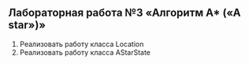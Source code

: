 ## Лабораторная работа №3 «Алгоритм A* («A star»)»

1. Реализовать работу класса Location
2. Реализовать работу класса AStarState
